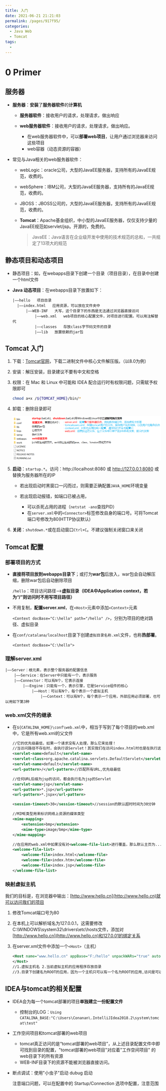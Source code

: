 ```yaml
---
title: 入门
date: 2021-06-21 21:21:03
permalink: /pages/917f95/
categories:
  - Java Web
  - Tomcat
tags:
  - 
---
```

# 0 Primer

## 服务器

* **服务器**：**安装**了**服务器软件**的**计算机**

  * **服务器软件**：接收用户的请求，处理请求，做出响应
  * **web服务器软件**：接收用户的请求，处理请求，做出响应。

    * 在web服务器软件中，可以**部署web项目**，让用户通过浏览器来访问这些项目
    * web容器（动态资源的容器）
* 常见与Java相关的web服务器软件：

  * webLogic：oracle公司，大型的JavaEE服务器，支持所有的JavaEE规范，收费的。
  * webSphere：IBM公司，大型的JavaEE服务器，支持所有的JavaEE规范，收费的。
  * JBOSS：JBOSS公司的，大型的JavaEE服务器，支持所有的JavaEE规范，收费的。
  * **Tomcat**：Apache基金组织，中小型的JavaEE服务器，仅仅支持少量的JavaEE规范如servlet/jsp。开源的，免费的。

    > JavaEE：Java语言在企业级开发中使用的技术规范的总和，一共规定了13项大的规范
    >

## 静态项目和动态项目

* 静态项目：如，在webapps目录下创建一个目录（项目目录），在目录中创建一个html文件
* **Java 动态项目**：在webapps目录下放置如下：

  ```
  |——hello   项目目录
  	|——index.html   应用资源，可以放在文件夹中
    	|——WEB-INF   大写，这个目录下的东西是无法通过浏览器直接访问
    		|——web.xml   web项目的核心配置文件，对项目进行配置。可以用注解替代
    		|——classes   存放class字节码文件的目录
    		|——lib   放置依赖的jar包
  ```

## Tomcat 入门

1. 下载：[Tomcat官网](https://tomcat.apache.org/)，下载二进制文件中核心文件解压版。（以8.0为例）
2. 安装：解压安装，目录建议不要有中文和空格
3. 权限：在 Mac 和 Linux 中可能和 IDEA 配合运行时有权限问题，只需赋予权限即可

   ```bash
   chmod a+x /${TOMCAT_HOME}/bin/*
   ```
4. 卸载：删除目录即可

   ![](./images/Tomcat.png)
5. **启动**：`startup.*`。访问：http://localhost:8080 或 http://127.0.0.1:8080 或 替换为服务器所在的IP

   - 若出现启动时黑窗口一闪而过，则需要正确配置`JAVA_HOME`环境变量
   - 若出现启动报错，如端口已被占用，

     - 可以杀死占用的进程（`netstat -ano`查找PID）
     - 在`server.xml`中的`<Connector>`标签修改自身的端口号。可将Tomcat端口号修改为80(HTTP协议默认)
6. **关闭**：`shutdown.*`或在启动窗口`Ctrl+C`。不建议强制关闭窗口来关闭

## Tomcat 配置

### 部署项目的方式

* **直接将项目放到webapps目录下**；或打为**war包**后放入，war包会自动解压缩，删除war包后自动删除项目

  `/hello`：项目访问路径—>**虚拟目录（IDEA中Application context，若为“/”则访问时不用写项目路径）**
* 不用复制，**配置server.xml**，在`<Host>`元素中添加`<Context>`元素

  `<Context docBase="C:\hello" path="/hello" />`，分别为项目的绝对路径、虚拟目录
* 在`conf/catalana/localhost`目录下创建`虚拟目录名称.xml`文件，也称**热部署**。

  `<Context docBase="C:\hello">`

### 理解server.xml

```
|——Server：根元素，表示整个服务器的配置信息
	|——Service：在Server中只能有一个，表示服务
	|——Connector：可以有N个，它表示连接
		|——Engine：只能有一个，表示引擎，它是Service组件的核心
			|——Host：可以有N个，每个表示一个虚拟主机
				|——Context：可以有N个，每个表示一个应用，外部应用必须部署，也可以用如下第3种
```

### web.xml文件的继承

- 在`${CATALINA_HOME}\conf\web.xml`中，相当于写到了每个项目的web.xml中，它是所有web.xml的父文件

  ```xml
  //它的优先级最低，如果一个请求没有人处理，那么它来处理！
  //当访问路径不存在时，会执行该Servlet！其实我们在访问index.html时也是在执行这个Servlet
  <servlet-name>default</servlet-name>
  <servlet-class>org.apache.catalina.servlets.DefaultServlet</servlet-class>
  <servlet-name>default</servlet-name>
  <url-pattern>/</url-pattern>//匹配所有URL,优先级最低
  ```

  ```xml
  //任何URL后缀为jsp的访问，都会执行名为jsp的Servlet
  <servlet-name>jsp</servlet-name>
  <url-pattern>*.jsp</url-pattern>
  <url-pattern>*.jspx</url-pattern>
  ```

  ```xml
  <session-timeout>30</session-timeout>//session的默认超时时间为30分钟
  ```

  ```xml
  //MIME类型用来标识网络上资源的媒体类型
  <mime-mapping>
      <extension>bmp</extension>
      <mime-type>image/bmp</mime-type>
  </mime-mapping>
  ```

  ```xml
  //在应用的web.xml中如果没有对<welcome-file-list>进行覆盖，那么默认主页为...
  <welcome-file-list>
      <welcome-file>index.html</welcome-file>
      <welcome-file>index.htm</welcome-file>
      <welcome-file>index.jsp</welcome-file>
  </welcome-file-list>
  ```

### 映射虚拟主机

我们的目标是，在浏览器中输出：[http://www.hello.cn](http://www.hello.cn)就可以访问我们的项目

1. 修改Tomcat端口号为80
2. 在本机上可以解析域名为127.0.0.1，这需要修改C:\WINDOWS\system32\drivers\etc\hosts文件，添加对[http://www.hello.cn](http://www.hello.cn)和127.0.01的绑定关系
3. 在server.xml文件中添加一个`<Host>`（主机）

   ```xml
   <Host name="www.hello.cn" appBase="F:/hello" unpackWARs="true" autoDeploy="true">
   </Host>
   //1.虚拟主机名 2.当前虚拟主机的应用程序存放目录 
   //3.目录下创建名为ROOT的应用，因为一个主机只可以有一个名为ROOT的应用,访问是可以不给出应用名称
   ```

## IDEA与tomcat的相关配置

* IDEA会为每一个tomcat部署的项目**单独建立一份配置文件**

  * 控制台的LOG：`Using CATALINA_BASE:"C:\Users\Conanan\.IntelliJIdea2018.2\system\tomcat\test"`
* 工作空间项目和tomcat部署的web项目

  * tomcat真正访问的是“tomcat部署的web项目”，从上述目录配置文件中即可找到目录的配置，"tomcat部署的web项目"对应着"工作空间项目" 的web目录下的所有资源
  * WEB-INF目录下的资源不能被浏览器直接访问。
* 断点调试：使用"小虫子"启动 dubug 启动

  注意端口问题，可以在配置中的 Startup/Connection 选项中配置，注意范围